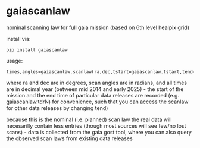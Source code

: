 # gaiascanlaw
 nominal scanning law for full gaia mission (based on 6th level healpix grid)

 install via:
    
    pip install gaiascanlaw

 usage:
    
    times,angles=gaiascanlaw.scanlaw(ra,dec,tstart=gaiascanlaw.tstart,tend=gaiascanlaw.tdr5)

 where ra and dec are in degrees, scan angles are in radians, and all times are in decimal year (between mid 2014 and early 2025) - the start of the mission and the end time of particular data releases are recorded (e.g. gaiascanlaw.tdrN) for convenience, such that you can access the scanlaw for other data releases by changing tend)

 because this is the nominal (i.e. planned) scan law the real data will necesarilly contain less entries (though most sources will see few/no lost scans) - data is collected from the gaia gost tool, where you can also query the observed scan laws from existing data releases
